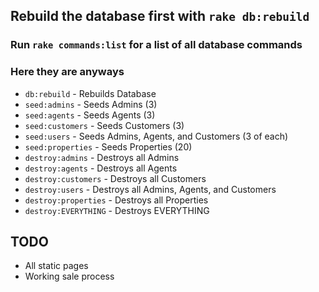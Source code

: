 ## Rebuild the database first with `rake db:rebuild`


### Run `rake commands:list` for a list of all database commands
### Here they are anyways
- `db:rebuild` - Rebuilds Database
- `seed:admins` - Seeds Admins (3)
- `seed:agents` - Seeds Agents (3)
- `seed:customers` - Seeds Customers (3)
- `seed:users` - Seeds Admins, Agents, and Customers (3 of each)
- `seed:properties` - Seeds Properties (20)
- `destroy:admins` - Destroys all Admins
- `destroy:agents` - Destroys all Agents
- `destroy:customers` - Destroys all Customers
- `destroy:users` - Destroys all Admins, Agents, and Customers
- `destroy:properties` - Destroys all Properties
- `destroy:EVERYTHING` - Destroys EVERYTHING

## TODO
* All static pages
* Working sale process
